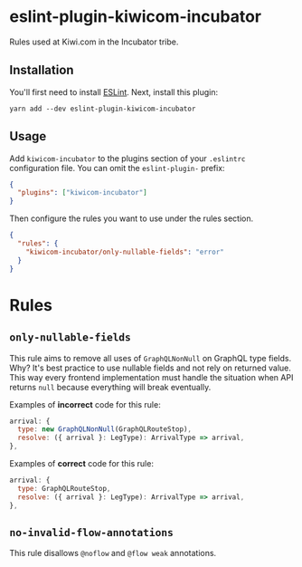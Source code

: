 # eslint-plugin-kiwicom-incubator

Rules used at Kiwi.com in the Incubator tribe.

## Installation

You'll first need to install [ESLint](http://eslint.org). Next, install this plugin:

```
yarn add --dev eslint-plugin-kiwicom-incubator
```

## Usage

Add `kiwicom-incubator` to the plugins section of your `.eslintrc` configuration file. You can omit the `eslint-plugin-` prefix:

```json
{
  "plugins": ["kiwicom-incubator"]
}
```

Then configure the rules you want to use under the rules section.

```json
{
  "rules": {
    "kiwicom-incubator/only-nullable-fields": "error"
  }
}
```

# Rules

## `only-nullable-fields`

This rule aims to remove all uses of `GraphQLNonNull` on GraphQL type fields. Why? It's best practice to use nullable fields and not rely on returned value. This way every frontend implementation must handle the situation when API returns `null` because everything will break eventually.

Examples of **incorrect** code for this rule:

```js
arrival: {
  type: new GraphQLNonNull(GraphQLRouteStop),
  resolve: ({ arrival }: LegType): ArrivalType => arrival,
},
```

Examples of **correct** code for this rule:

```js
arrival: {
  type: GraphQLRouteStop,
  resolve: ({ arrival }: LegType): ArrivalType => arrival,
},
```

## `no-invalid-flow-annotations`

This rule disallows `@noflow` and `@flow weak` annotations.
